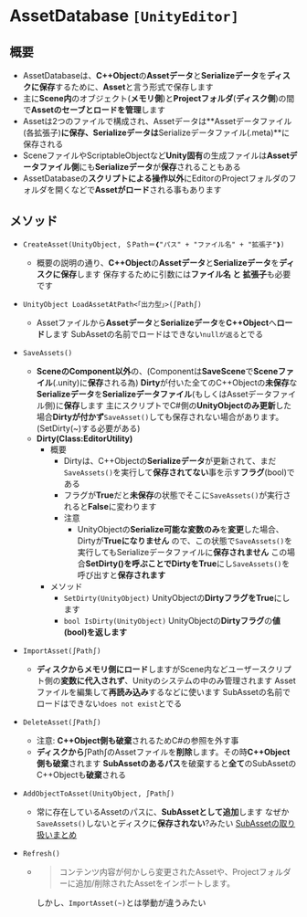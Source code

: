 # AssetDatabase `[UnityEditor]`

## 概要

- AssetDatabaseは、**C++Object**の**Assetデータ**と**Serializeデータ**を**ディスクに保存**するために、**Asset**と言う形式で保存します
- 主に**Scene内**のオブジェクト(**メモリ側**)と**Projectフォルダ**(**ディスク側**)の間で**Assetのセーブとロードを管理**します
- Assetは2つのファイルで構成され、Assetデータは**Assetデータファイル(各拡張子)**に保存、Serializeデータは**Serializeデータファイル(.meta)**に保存される
- SceneファイルやScriptableObjectなど**Unity固有**の生成ファイルは**Assetデータファイル側**にも**Serializeデータ**が**保存**されることもある
- AssetDatabaseの**スクリプトによる操作以外**にEditorのProjectフォルダのフォルダを開くなどで**Assetがロード**される事もあります

## メソッド

- `CreateAsset(UnityObject, ＄Path＝❰"パス" + "ファイル名" + "拡張子"❱)`
  - 概要の説明の通り、**C++Object**の**Assetデータ**と**Serializeデータ**を**ディスクに保存**します
    保存するために引数には**ファイル名 と 拡張子**も必要です

- `UnityObject LoadAssetAtPath<｢出力型｣>(∫Path∫)`
  - Assetファイルから**Assetデータ**と**Serializeデータ**を**C++Object**へ**ロード**します
    SubAssetの名前でロードはできない`nullが返る`とでる

- `SaveAssets()`
  - **SceneのComponent以外**の、(Componentは**SaveScene**で**Sceneファイル**(.unity)に**保存**される為)
    **Dirty**が付いた全てのC++Objectの**未保存**な**Serializeデータ**を**Serializeデータファイル**(もしくはAssetデータファイル側)に**保存**します
    主にスクリプトでC#側の**UnityObjectのみ更新**した場合**Dirtyが付かず**`SaveAsset()`しても保存されない場合があります。(SetDirty(~)する必要がある)
  - **Dirty(Class:EditorUtility)**
    - 概要
      - Dirtyは、C++Objectの**Serializeデータ**が更新されて、まだ`SaveAssets()`を実行して**保存されてない**事を示す**フラグ**(bool)である
      - フラグが**True**だと**未保存**の状態でそこに`SaveAssets()`が実行されると**False**に変わります
      - 注意
        - UnityObjectの**Serialize可能な変数のみ**を**変更**した場合、Dirtyが**Trueになりません**
        ので、この状態で`SaveAssets()`を実行してもSerializeデータファイルに**保存されません**
        この場合**SetDirty()**を呼ぶことでDirtyを**True**にし`SaveAssets()`を呼び出すと**保存されます**
    - メソッド
      - `SetDirty(UnityObject)`
      UnityObjectの**DirtyフラグをTrue**にします
      - `bool IsDirty(UnityObject)`
      UnityObjectの**Dirtyフラグ**の**値(bool)を返します**

- `ImportAsset(∫Path∫)`
  - **ディスクからメモリ側にロード**しますがScene内などユーザースクリプト側の**変数に代入されず**、Unityのシステムの中のみ管理されます
    Assetファイルを編集して**再読み込み**するなどに使います
    SubAssetの名前でロードはできない`does not exist`とでる

- `DeleteAsset(∫Path∫)`
  - 注意: **C++Object側も破棄**されるためC#の参照を外す事
  - **ディスクから**∫Path∫のAssetファイルを**削除**します。その時**C++Object側も破棄**されます
    **SubAssetのあるパス**を破棄すると**全て**のSubAssetのC++Objectも**破棄**される

- `AddObjectToAsset(UnityObject, ∫Path∫)`
  - 常に存在しているAssetのパスに、**SubAssetとして追加**します
    なぜか`SaveAssets()`しないとディスクに**保存されない**?みたい
    [SubAssetの取り扱いまとめ](https://light11.hatenadiary.com/entry/2018/12/30/230123)

- `Refresh()`

  - >コンテンツ内容が何かしら変更されたAssetや、Projectフォルダーに追加/削除されたAssetをインポートします。

    しかし、`ImportAsset(~)`とは挙動が違うみたい
